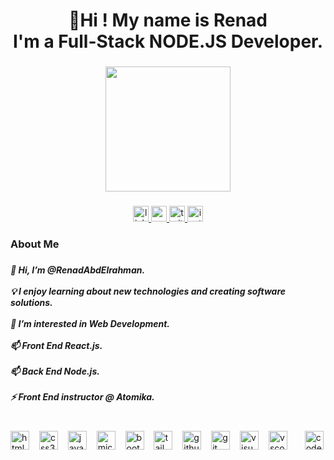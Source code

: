 <h1 align="center">👋Hi ! My name is Renad<br>I'm a Full-Stack NODE.JS Developer.</h1>

###

 

###

<div align="center">
  <img height="200" src="https://user-images.githubusercontent.com/59575502/127335491-fdba1874-e943-4d3c-ab8c-678ffe22f8b8.png"  />
</div>


###

<div align="center">
  <a href="https://www.linkedin.com/in/renad-abdlrhman-9b5427223?utm_source=share&utm_campaign=share_via&utm_content=profile&utm_medium=android_app" target="_blank">
    <img src="https://img.shields.io/static/v1?message=LinkedIn&logo=linkedin&label=&color=0077B5&logoColor=white&labelColor=&style=for-the-badge" height="25" alt="linkedin logo"  />
  </a>
  <a href="Renad2004saad@gmail.com" target="_blank">
    <img src="https://img.shields.io/static/v1?message=Gmail&logo=gmail&label=&color=D14836&logoColor=white&labelColor=&style=for-the-badge" height="25" alt="gmail logo"  />
  </a>

  <a href="https://x.com/Renadsa55675206" target="_blank">
    <img src="https://img.shields.io/static/v1?message=Twitter&logo=twitter&label=&color=1DA1F2&logoColor=white&labelColor=&style=for-the-badge" height="25" alt="twitter logo"  />
  </a>
  <a href="https://www.instagram.com/renad8514?igsh=MXIzanNmcWM5b3JoNQ==" target="_blank">
    <img src="https://img.shields.io/static/v1?message=Instagram&logo=instagram&label=&color=E4405F&logoColor=white&labelColor=&style=for-the-badge" height="25" alt="instagram logo"  />
  </a>
</div>

###

<h3 align="left"> About Me</h3>

###

 <h5 align="left">
👋 Hi, I’m @RenadAbdElrahman.<br><br>
💡 I enjoy learning about new technologies and creating software solutions.<br><br>
👀 I’m interested in Web Development.<br><br>
📫 Front End React.js.<br><br>
📫 Back End Node.js.<br><br>
⚡ Front End instructor @ Atomika.<br><br>
</h5>

###

 
###

<div align="left">
  <img src="https://cdn.simpleicons.org/html5/E34F26" height="30" alt="html5 logo"  />
  <img width="8" />
  <img src="https://cdn.simpleicons.org/css3/1572B6" height="30" alt="css3 logo"  />
  <img width="8" />
  <img src="https://cdn.simpleicons.org/javascript/F7DF1E" height="30" alt="javascript logo"  />
  <img width="8" />
   

  <img src="https://cdn.simpleicons.org/microsoftsqlserver/CC2927" height="30" alt="microsoftsqlserver logo"  />
  <img width="8" />
   
  <img src="https://cdn.simpleicons.org/bootstrap/7952B3" height="30" alt="bootstrap logo"  />
  <img width="8" />
  <img src="https://skillicons.dev/icons?i=tailwind" height="30" alt="tailwindcss logo"  />
  <img width="8" />
   
  <img src="https://skillicons.dev/icons?i=github" height="30" alt="github logo"  />
  <img width="8" />
  <img src="https://skillicons.dev/icons?i=git" height="30" alt="git logo"  />
  <img width="8" />
  <img src="https://skillicons.dev/icons?i=visualstudio" height="30" alt="visualstudio logo"  />
  <img width="8" />
  <img src="https://skillicons.dev/icons?i=vscode" height="30" alt="vscode logo"  />
  <img width="8" />
  
   <img width="8" />
  <img src="https://iconduck.com/icons/27728/node-js" height="30" alt="codepen logo"  />
 
###

  

###
